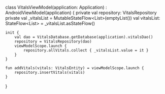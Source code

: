 class VitalsViewModel(application: Application) : AndroidViewModel(application) {
    private val repository: VitalsRepository
    private val _vitalsList = MutableStateFlow<List<VitalsEntity>>(emptyList())
    val vitalsList: StateFlow<List<VitalsEntity>> = _vitalsList.asStateFlow()

    init {
        val dao = VitalsDatabase.getDatabase(application).vitalsDao()
        repository = VitalsRepository(dao)
        viewModelScope.launch {
            repository.allVitals.collect { _vitalsList.value = it }
        }
    }

    fun addVitals(vitals: VitalsEntity) = viewModelScope.launch {
        repository.insertVitals(vitals)
    }
}

